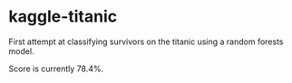 # kaggle-titanic
First attempt at classifying survivors on the titanic using a random forests model.

Score is currently 78.4%.
